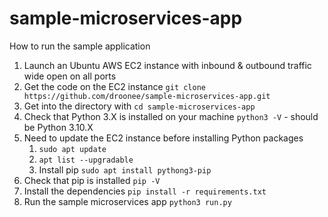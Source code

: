 # sample-microservices-app

How to run the sample application
1. Launch an Ubuntu AWS EC2 instance with inbound & outbound traffic wide open on all ports
2. Get the code on the EC2 instance `git clone https://github.com/droonee/sample-microservices-app.git`
3. Get into the directory with `cd sample-microservices-app`
4. Check that Python 3.X is installed on your machine `python3 -V` - should be Python 3.10.X
5. Need to update the EC2 instance before installing Python packages
    1. `sudo apt update`
    2. `apt list --upgradable`
    3. Install pip `sudo apt install pythong3-pip`
6. Check that pip is installed `pip -V`
7. Install the dependencies `pip install -r requirements.txt`
8. Run the sample microservices app `python3 run.py`

